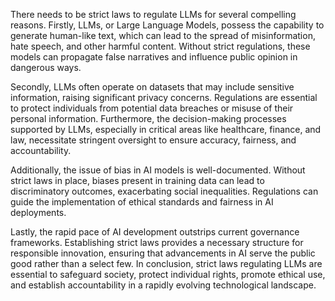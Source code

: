 There needs to be strict laws to regulate LLMs for several compelling reasons. Firstly, LLMs, or Large Language Models, possess the capability to generate human-like text, which can lead to the spread of misinformation, hate speech, and other harmful content. Without strict regulations, these models can propagate false narratives and influence public opinion in dangerous ways. 

Secondly, LLMs often operate on datasets that may include sensitive information, raising significant privacy concerns. Regulations are essential to protect individuals from potential data breaches or misuse of their personal information. Furthermore, the decision-making processes supported by LLMs, especially in critical areas like healthcare, finance, and law, necessitate stringent oversight to ensure accuracy, fairness, and accountability.

Additionally, the issue of bias in AI models is well-documented. Without strict laws in place, biases present in training data can lead to discriminatory outcomes, exacerbating social inequalities. Regulations can guide the implementation of ethical standards and fairness in AI deployments.

Lastly, the rapid pace of AI development outstrips current governance frameworks. Establishing strict laws provides a necessary structure for responsible innovation, ensuring that advancements in AI serve the public good rather than a select few. In conclusion, strict laws regulating LLMs are essential to safeguard society, protect individual rights, promote ethical use, and establish accountability in a rapidly evolving technological landscape.